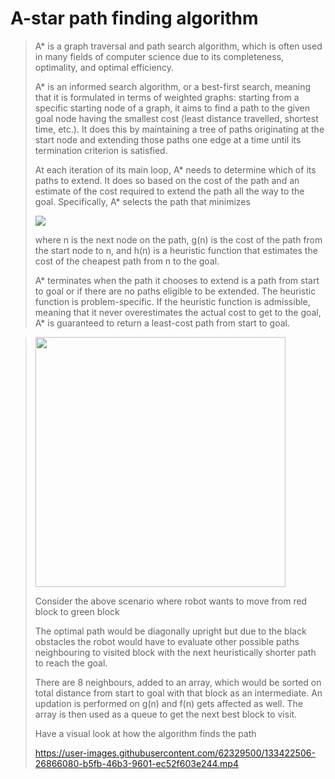 # A-star path finding algorithm

>A* is a graph traversal and path search algorithm, which is often used in many fields of computer science due to its completeness, optimality, and optimal efficiency.
>
>A* is an informed search algorithm, or a best-first search, meaning that it is formulated in terms of weighted graphs: starting from a specific starting node of a graph, it aims to find a path to the given goal node having the smallest cost (least distance travelled, shortest time, etc.). It does this by maintaining a tree of paths originating at the start node and extending those paths one edge at a time until its termination criterion is satisfied.
>
>At each iteration of its main loop, A* needs to determine which of its paths to extend. It does so based on the cost of the path and an estimate of the cost required to extend the path all the way to the goal. Specifically, A* selects the path that minimizes
>
><img src="https://user-images.githubusercontent.com/62329500/135568953-0a379697-0b61-476c-ba7b-4a933903b8b9.png">
>
>where n is the next node on the path, g(n) is the cost of the path from the start node to n, and h(n) is a heuristic function that estimates the cost of the cheapest path from n to the goal.
>
>A* terminates when the path it chooses to extend is a path from start to goal or if there are no paths eligible to be extended. The heuristic function is problem-specific. If the heuristic function is admissible, meaning that it never overestimates the actual cost to get to the goal, A* is guaranteed to return a least-cost path from start to goal.

><img src="https://user-images.githubusercontent.com/62329500/135568413-84269f97-428c-4439-b064-ce8608ac60ea.png" height="400" width="400">
>
>Consider the above scenario where robot wants to move from red block to green block
>
>The optimal path would be diagonally upright but due to the black obstacles the robot would have to evaluate other possible paths neighbouring to visited block with the next heuristically shorter path to reach the goal.
>
>There are 8 neighbours, added to an array, which would be sorted on total distance from start to goal with that block as an intermediate. An updation is performed on g(n) and f(n) gets affected as well. The array is then used as a queue to get the next best block to visit.
>
>Have a visual look at how the algorithm finds the path
>
>https://user-images.githubusercontent.com/62329500/133422506-26866080-b5fb-46b3-9601-ec52f603e244.mp4
>
